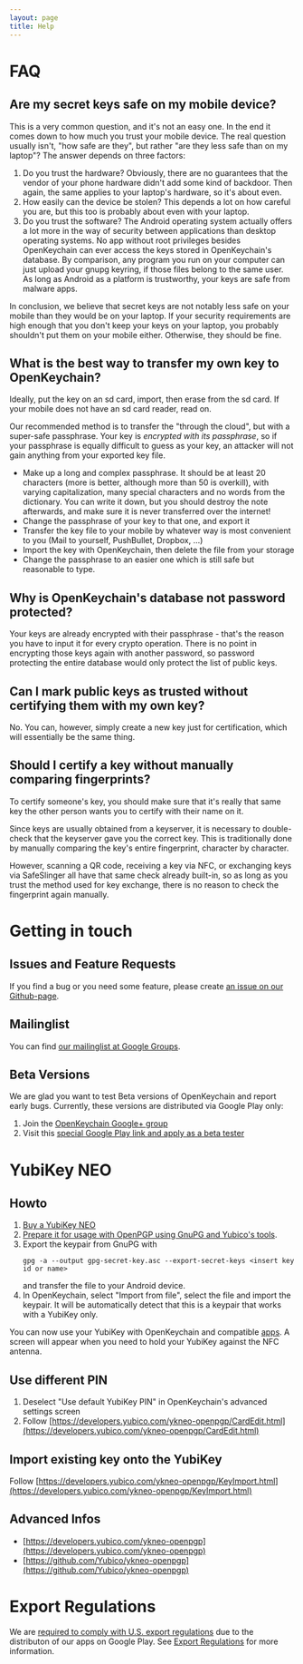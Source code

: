 ```yaml
---
layout: page
title: Help
---
```


# FAQ

## Are my secret keys safe on my mobile device?

This is a very common question, and it's not an easy one. In the end
it comes down to how much you trust your mobile device. The real
question usually isn't, "how safe are they", but rather "are they less
safe than on my laptop"? The answer depends on three factors:

 1. Do you trust the hardware? Obviously, there are no guarantees that
    the vendor of your phone hardware didn't add some kind of
    backdoor. Then again, the same applies to your laptop's hardware,
    so it's about even.
 2. How easily can the device be stolen? This depends a lot on how
    careful you are, but this too is probably about even with your
    laptop.
 3. Do you trust the software? The Android operating system actually
    offers a lot more in the way of security between applications than
    desktop operating systems. No app without root privileges besides
    OpenKeychain can ever access the keys stored in OpenKeychain's
    database. By comparison, any program you run on your computer can
    just upload your gnupg keyring, if those files belong to the same
    user. As long as Android as a platform is trustworthy, your keys
    are safe from malware apps.

In conclusion, we believe that secret keys are not notably less safe
on your mobile than they would be on your laptop. If your security
requirements are high enough that you don't keep your keys on your
laptop, you probably shouldn't put them on your mobile either.
Otherwise, they should be fine.

## What is the best way to transfer my own key to OpenKeychain?

Ideally, put the key on an sd card, import, then erase from the sd
card. If your mobile does not have an sd card reader, read on.

Our recommended method is to transfer the "through the cloud", but
with a super-safe passphrase. Your key is _encrypted with its
passphrase_, so if your passphrase is equally difficult to guess as
your key, an attacker will not gain anything from your exported key
file.

 - Make up a long and complex passphrase. It should be at least 20
   characters (more is better, although more than 50 is overkill),
   with varying capitalization, many special characters and no words
   from the dictionary. You can write it down, but you should destroy
   the note afterwards, and make sure it is never transferred over the
   internet!
 - Change the passphrase of your key to that one, and export it
 - Transfer the key file to your mobile by whatever way is most
   convenient to you (Mail to yourself, PushBullet, Dropbox, ...)
 - Import the key with OpenKeychain, then delete the file from your
   storage
 - Change the passphrase to an easier one which is still safe but
   reasonable to type.

## Why is OpenKeychain's database not password protected?

Your keys are already encrypted with their passphrase - that's the
reason you have to input it for every crypto operation. There is no
point in encrypting those keys again with another password, so
password protecting the entire database would only protect the list of
public keys.

## Can I mark public keys as trusted without certifying them with my own key?

No. You can, however, simply create a new key just for certification,
which will essentially be the same thing.

## Should I certify a key without manually comparing fingerprints?

To certify someone's key, you should make sure that it's really that
same key the other person wants you to certify with their name on it.

Since keys are usually obtained from a keyserver, it is necessary to
double-check that the keyserver gave you the correct key. This is
traditionally done by manually comparing the key's entire fingerprint,
character by character.

However, scanning a QR code, receiving a key via NFC, or exchanging
keys via SafeSlinger all have that same check already built-in, so
as long as you trust the method used for key exchange, there is no
reason to check the fingerprint again manually.

# Getting in touch

## Issues and Feature Requests

If you find a bug or you need some feature, please create [an issue on our Github-page](https://github.com/open-keychain/open-keychain/issues).

## Mailinglist

You can find [our mailinglist at Google Groups](http://groups.google.com/d/forum/openpgp-keychain-dev).

## Beta Versions

We are glad you want to test Beta versions of OpenKeychain and report early bugs.
Currently, these versions are distributed via Google Play only:

 1. Join the [OpenKeychain Google+ group](https://plus.google.com/u/0/communities/100667924987940385351)
 2. Visit this [special Google Play link and apply as a beta tester](https://play.google.com/apps/testing/org.sufficientlysecure.keychain)

# YubiKey NEO

## Howto

  1. [Buy a YubiKey NEO](http://www.yubico.com/support/resellers/)
  2. [Prepare it for usage with OpenPGP using GnuPG and Yubico's tools](http://www.yubico.com/2012/12/yubikey-neo-openpgp/).
  3. Export the keypair from GnuPG with
     ```
     gpg -a --output gpg-secret-key.asc --export-secret-keys <insert key id or name>
     ```
     and transfer the file to your Android device.
  4. In OpenKeychain, select "Import from file", select the file and import the keypair. It will be automatically detect that this is a keypair that works with a YubiKey only.

You can now use your YubiKey with OpenKeychain and compatible [apps](http://www.openkeychain.org/apps/). A screen will appear when you need to hold your YubiKey against the NFC antenna.

## Use different PIN
  1. Deselect "Use default YubiKey PIN" in OpenKeychain's advanced settings screen
  2. Follow [https://developers.yubico.com/ykneo-openpgp/CardEdit.html](https://developers.yubico.com/ykneo-openpgp/CardEdit.html)

## Import existing key onto the YubiKey
Follow [https://developers.yubico.com/ykneo-openpgp/KeyImport.html](https://developers.yubico.com/ykneo-openpgp/KeyImport.html)

## Advanced Infos
  * [https://developers.yubico.com/ykneo-openpgp](https://developers.yubico.com/ykneo-openpgp)
  * [https://github.com/Yubico/ykneo-openpgp](https://github.com/Yubico/ykneo-openpgp)

# Export Regulations
We are [required to comply with U.S. export regulations](https://support.google.com/googleplay/android-developer/answer/113770) due to the distributon of our apps on Google Play.
See [Export Regulations](http://www.openkeychain.org/help/export-regulations) for more information.
